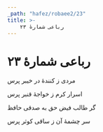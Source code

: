 ```yaml
---
_path: "hafez/robaee2/23"
title: >-
    رباعی شمارهٔ ۲۳
---
```

# رباعی شمارهٔ ۲۳

<div class="b" id="bn1"><div class="m1"><p>مردی ز کنندهٔ در خیبر پرس</p></div>
<div class="m2"><p>اسرار کرم ز خواجهٔ قنبر پرس</p></div></div>
<div class="b" id="bn2"><div class="m1"><p>گر طالب فیض حق به صدقی حافظ</p></div>
<div class="m2"><p>سر چشمهٔ آن ز ساقی کوثر پرس</p></div></div>
